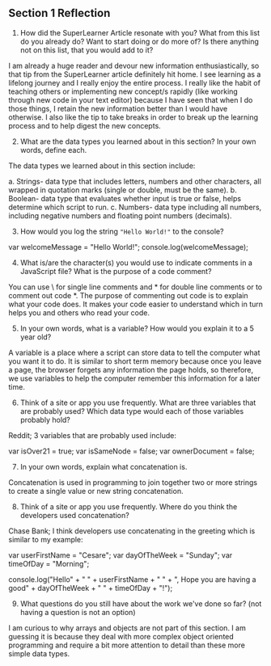 ## Section 1 Reflection

1. How did the SuperLearner Article resonate with you? What from this list do you already do? Want to start doing or do more of? Is there anything not on this list, that you would add to it?

I am already a huge reader and devour new information enthusiastically, so that tip from the SuperLearner article definitely hit home. I see learning as a lifelong journey and I really enjoy the entire process. I really like the habit of teaching others or implementing new concept/s rapidly (like working through new code in your text editor) because I have seen that when I do those things, I retain the new information better than I would have otherwise. I also like the tip to take breaks in order to break up the learning process and to help digest the new concepts.

2. What are the data types you learned about in this section? In your own words, define each.

The data types we learned about in this section include:

  a. Strings- data type that includes letters, numbers and other characters, all wrapped in quotation marks (single or double, must be the same).
  b. Boolean- data type that evaluates whether input is true or false, helps determine which script to run.
  c. Numbers- data type including all numbers, including negative numbers and floating point numbers (decimals).

3. How would you log the string `"Hello World!"` to the console?

var welcomeMessage = "Hello World!";
console.log(welcomeMessage);

4. What is/are the character(s) you would use to indicate comments in a JavaScript file? What is the purpose of a code comment?

You can use \\ for single line comments and \* for double line comments or to comment out code
 *\. The purpose of commenting out code is to explain what your code does. It makes your code easier to understand
 which in turn helps you and others who read your code.

5. In your own words, what is a variable? How would you explain it to a 5 year old?

A variable is a place where a script can store data to tell the computer what you want it to do. It is similar to short term
memory because once you leave a page, the browser forgets any information the page holds, so therefore, we use variables to help the computer remember this information for a later time.

6. Think of a site or app you use frequently. What are three variables that are probably used? Which data type would each of those variables probably hold?

Reddit; 3 variables that are probably used include:

var isOver21 = true;
var isSameNode = false;
var ownerDocument = false;

7. In your own words, explain what concatenation is.

Concatenation is used in programming to join together two or more strings to create a single value or new string concatenation.

8. Think of a site or app you use frequently. Where do you think the developers used concatenation?

Chase Bank; I think developers use concatenating in the greeting which is similar to my example:

var userFirstName = "Cesare";
var dayOfTheWeek = "Sunday";
var timeOfDay = "Morning";

console.log("Hello" + " " + userFirstName + " " + ", Hope you are having a good" + dayOfTheWeek + " " + timeOfDay + "!");

9. What questions do you still have about the work we've done so far? (not having a question is not an option)

I am curious to why arrays and objects are not part of this section. I am guessing it is because they deal with more complex object oriented programming and require a bit more attention to detail than these more simple data types.
